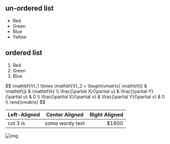<h2>un-ordered list</h2>
<ul><li>
Red</li>
<li>
Green</li>
<li>
Blue</li>
<li>
Yellow</li>
</ul>
<h2>ordered list</h2>
<ol><li>
Red</li>
<li>
Green</li>
<li>
Blue</li>
</ol>
<p class='math-block'>$$
\mathbf{V}_1 \times \mathbf{V}_2 =  \begin{vmatrix} 
\mathbf{i} &amp; \mathbf{j} &amp; \mathbf{k} \\
\frac{\partial X}{\partial u} &amp;  \frac{\partial Y}{\partial u} &amp; 0 \\
\frac{\partial X}{\partial v} &amp;  \frac{\partial Y}{\partial v} &amp; 0 \\
\end{vmatrix}
$$</p>
<p></p>
<p></p>
<table>
<thead>
<tr><th style='text-align:left;' >Left-Aligned</th><th style='text-align:center;' >Center Aligned</th><th style='text-align:right;' >Right Aligned</th></tr></thead>
<tbody><tr><td style='text-align:left;' >col 3 is</td><td style='text-align:center;' >some wordy text</td><td style='text-align:right;' >$1600</td></tr></tbody>
</table>
<p></p>
<p><img src='https://static.dingtalk.com/media/lALOu1DCWc0BVs0Clw_663_342.png_620x10000q90g.jpg' alt='img' /></p>
<p></p>
